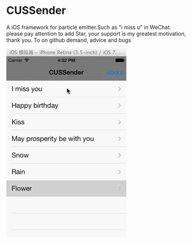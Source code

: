 CUSSender
=========

A iOS framework for particle emitter.Such as "i miss u" in WeChat.<br>
please pay attention to add Star, your support is my greatest motivation, thank you.
To on github demand, advice and bugs

![image](https://github.com/JJMM/CUSResources/raw/master/CUSSenderIntr.gif)
